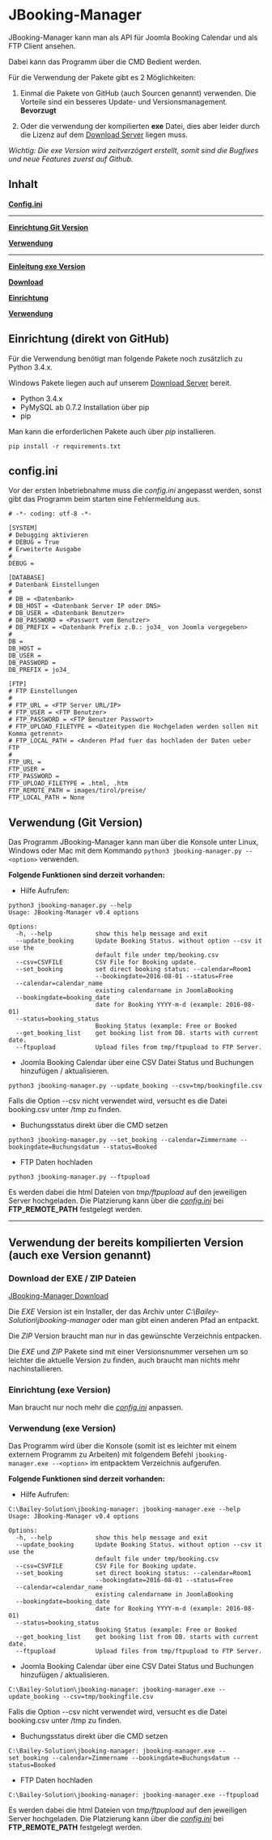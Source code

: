 # JBooking-Manager

JBooking-Manager kann man als API für Joomla Booking Calendar und als FTP Client ansehen.

Dabei kann das Programm über die CMD Bedient werden.

Für die Verwendung der Pakete gibt es 2 Möglichkeiten:

1. Einmal die Pakete von GitHub (auch Sourcen genannt) verwenden. Die Vorteile sind ein besseres Update- und Versionsmanagement. **Bevorzugt**

2. Oder die verwendung der kompilierten **exe** Datei, dies aber leider durch die Lizenz auf dem [Download Server](https://dl.bscn.at/JBooking-Manager/) liegen muss. 

*Wichtig: Die exe Version wird zeitverzögert erstellt, somit sind die Bugfixes und  neue Features zuerst auf Github.*

## Inhalt

[**Config.ini**](#configini)

---

[**Einrichtung Git Version**](#einrichtung-direkt-von-github)

[**Verwendung**](#verwendung-git-version)

---

[**Einleitung exe Version**](#verwendung-der-bereits-kompilierten-version-auch-exe-version-genannt)

[**Download**](#download-der-exe--zip-dateien)

[**Einrichtung**](#einrichtung-exe-version)

[**Verwendung**](#verwendung-exe-version)



## Einrichtung (direkt von GitHub)

Für die Verwendung benötigt man folgende Pakete noch zusätzlich zu Python 3.4.x.

Windows Pakete liegen auch auf unserem [Download Server](https://dl.bscn.at/JBooking-Manager/Source/) bereit.

* Python 3.4.x
* PyMySQL ab 0.7.2 Installation über pip
* pip

Man kann die erforderlichen Pakete auch über *pip* installieren.
```
pip install -r requirements.txt
```

## config.ini

Vor der ersten Inbetriebnahme muss die *config.ini* angepasst werden, sonst gibt das Programm beim starten eine Fehlermeldung aus.

```
# -*- coding: utf-8 -*-

[SYSTEM]
# Debugging aktivieren
# DEBUG = True
# Erweiterte Ausgabe
#
DEBUG =

[DATABASE]
# Datenbank Einstellungen
#
# DB = <Datenbank>
# DB_HOST = <Datenbank Server IP oder DNS>
# DB_USER = <Datenbank Benutzer>
# DB_PASSWORD = <Passwort vom Benutzer>
# DB_PREFIX = <Datenbank Prefix z.B.: jo34_ von Joomla vorgegeben>
#
DB =
DB_HOST =
DB_USER =
DB_PASSWORD =
DB_PREFIX = jo34_

[FTP]
# FTP Einstellungen
#
# FTP_URL = <FTP Server URL/IP>
# FTP_USER = <FTP Benutzer>
# FTP_PASSWORD = <FTP Benutzer Passwort>
# FTP_UPLOAD_FILETYPE = <Dateitypen die Hochgeladen werden sollen mit Komma getrennt>
# FTP_LOCAL_PATH = <Anderen Pfad fuer das hochladen der Daten ueber FTP
#
FTP_URL =
FTP_USER =
FTP_PASSWORD =
FTP_UPLOAD_FILETYPE = .html, .htm
FTP_REMOTE_PATH = images/tirol/preise/
FTP_LOCAL_PATH = None
```

## Verwendung (Git Version)

Das Programm JBooking-Manager kann man über die Konsole unter Linux, Windows oder Mac mit dem Kommando 
`python3 jbooking-manager.py --<option>` verwenden.


**Folgende Funktionen sind derzeit vorhanden:**

* Hilfe Aufrufen:
```
python3 jbooking-manager.py --help
Usage: JBooking-Manager v0.4 options

Options:
  -h, --help            show this help message and exit
  --update_booking      Update Booking Status. without option --csv it use the
                        default file under tmp/booking.csv
  --csv=CSVFILE         CSV File for Booking update.
  --set_booking         set direct booking status: --calendar=Room1
                        --bookingdate=2016-08-01 --status=Free
  --calendar=calendar_name
                        existing calendarname in JoomlaBooking
  --bookingdate=booking_date
                        date for Booking YYYY-m-d (example: 2016-08-01)
  --status=booking_status
                        Booking Status (example: Free or Booked
  --get_booking_list    get booking list from DB. starts with current date.
  --ftpupload           Upload files from tmp/ftpupload to FTP Server.
```


* Joomla Booking Calendar über eine CSV Datei Status und Buchungen hinzufügen / aktualisieren.
```
python3 jbooking-manager.py --update_booking --csv=tmp/bookingfile.csv
```
Falls die Option --csv nicht verwendet wird, versucht es die Datei booking.csv unter /tmp zu finden.


* Buchungsstatus direkt über die CMD setzen
```
python3 jbooking-manager.py --set_booking --calendar=Zimmername --bookingdate=Buchungsdatum --status=Booked
```

* FTP Daten hochladen
```
python3 jbooking-manager.py --ftpupload
```
Es werden dabei die html Dateien von *tmp/ftpupload* auf den jeweiligen Server hochgeladen.
Die Platzierung kann über die [*config.ini*](#configini) bei **FTP_REMOTE_PATH** festgelegt werden.

---

## Verwendung der bereits kompilierten Version (auch exe Version genannt)

### Download der EXE / ZIP Dateien

[JBooking-Manager Download](https://dl.bscn.at/JBooking-Manager/)

Die *EXE* Version ist ein Installer, der das Archiv unter *C:\Bailey-Solution\jbooking-manager* oder man gibt einen anderen Pfad an entpackt.

Die *ZIP* Version braucht man nur in das gewünschte Verzeichnis entpacken.

Die *EXE* und *ZIP* Pakete sind mit einer Versionsnummer versehen um so leichter die aktuelle Version zu finden, auch braucht man nichts mehr nachinstallieren.

### Einrichtung (exe Version)

Man braucht nur noch mehr die [*config.ini*](#configini) anpassen.

### Verwendung (exe Version)

Das Programm wird über die Konsole (somit ist es leichter mit einem externem Programm zu Arbeiten) mit folgendem Befehl `jbooking-manager.exe --<option>` im entpacktem Verzeichnis aufgerufen.


**Folgende Funktionen sind derzeit vorhanden:**

* Hilfe Aufrufen:
```
C:\Bailey-Solution\jbooking-manager: jbooking-manager.exe --help
Usage: JBooking-Manager v0.4 options

Options:
  -h, --help            show this help message and exit
  --update_booking      Update Booking Status. without option --csv it use the
                        default file under tmp/booking.csv
  --csv=CSVFILE         CSV File for Booking update.
  --set_booking         set direct booking status: --calendar=Room1
                        --bookingdate=2016-08-01 --status=Free
  --calendar=calendar_name
                        existing calendarname in JoomlaBooking
  --bookingdate=booking_date
                        date for Booking YYYY-m-d (example: 2016-08-01)
  --status=booking_status
                        Booking Status (example: Free or Booked
  --get_booking_list    get booking list from DB. starts with current date.
  --ftpupload           Upload files from tmp/ftpupload to FTP Server.
```


* Joomla Booking Calendar über eine CSV Datei Status und Buchungen hinzufügen / aktualisieren.
```
C:\Bailey-Solution\jbooking-manager: jbooking-manager.exe --update_booking --csv=tmp/bookingfile.csv
```
Falls die Option --csv nicht verwendet wird, versucht es die Datei booking.csv unter /tmp zu finden.


* Buchungsstatus direkt über die CMD setzen
```
C:\Bailey-Solution\jbooking-manager: jbooking-manager.exe --set_booking --calendar=Zimmername --bookingdate=Buchungsdatum --status=Booked
```

* FTP Daten hochladen
```
C:\Bailey-Solution\jbooking-manager: jbooking-manager.exe --ftpupload
```
Es werden dabei die html Dateien von *tmp/ftpupload* auf den jeweiligen Server hochgeladen.
Die Platzierung kann über die [*config.ini*](#configini) bei **FTP_REMOTE_PATH** festgelegt werden.
